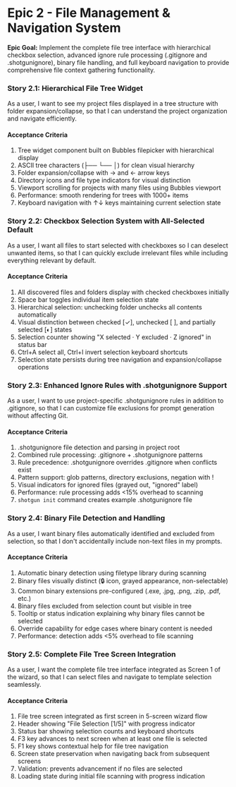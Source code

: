 # Epic 2 - File Management & Navigation System

**Epic Goal:** Implement the complete file tree interface with hierarchical checkbox selection, advanced ignore rule processing (.gitignore and .shotgunignore), binary file handling, and full keyboard navigation to provide comprehensive file context gathering functionality.

### Story 2.1: Hierarchical File Tree Widget
As a user,
I want to see my project files displayed in a tree structure with folder expansion/collapse,
so that I can understand the project organization and navigate efficiently.

#### Acceptance Criteria
1. Tree widget component built on Bubbles filepicker with hierarchical display
2. ASCII tree characters (├── └── │) for clean visual hierarchy
3. Folder expansion/collapse with → and ← arrow keys
4. Directory icons and file type indicators for visual distinction
5. Viewport scrolling for projects with many files using Bubbles viewport
6. Performance: smooth rendering for trees with 1000+ items
7. Keyboard navigation with ↑↓ keys maintaining current selection state

### Story 2.2: Checkbox Selection System with All-Selected Default
As a user,
I want all files to start selected with checkboxes so I can deselect unwanted items,
so that I can quickly exclude irrelevant files while including everything relevant by default.

#### Acceptance Criteria
1. All discovered files and folders display with checked checkboxes initially
2. Space bar toggles individual item selection state
3. Hierarchical selection: unchecking folder unchecks all contents automatically
4. Visual distinction between checked [✓], unchecked [ ], and partially selected [◐] states
5. Selection counter showing "X selected · Y excluded · Z ignored" in status bar
6. Ctrl+A select all, Ctrl+I invert selection keyboard shortcuts
7. Selection state persists during tree navigation and expansion/collapse operations

### Story 2.3: Enhanced Ignore Rules with .shotgunignore Support
As a user,
I want to use project-specific .shotgunignore rules in addition to .gitignore,
so that I can customize file exclusions for prompt generation without affecting Git.

#### Acceptance Criteria
1. .shotgunignore file detection and parsing in project root
2. Combined rule processing: .gitignore + .shotgunignore patterns
3. Rule precedence: .shotgunignore overrides .gitignore when conflicts exist
4. Pattern support: glob patterns, directory exclusions, negation with !
5. Visual indicators for ignored files (grayed out, "ignored" label)
6. Performance: rule processing adds <15% overhead to scanning
7. `shotgun init` command creates example .shotgunignore file

### Story 2.4: Binary File Detection and Handling
As a user,
I want binary files automatically identified and excluded from selection,
so that I don't accidentally include non-text files in my prompts.

#### Acceptance Criteria
1. Automatic binary detection using filetype library during scanning
2. Binary files visually distinct (🔒 icon, grayed appearance, non-selectable)
3. Common binary extensions pre-configured (.exe, .jpg, .png, .zip, .pdf, etc.)
4. Binary files excluded from selection count but visible in tree
5. Tooltip or status indication explaining why binary files cannot be selected
6. Override capability for edge cases where binary content is needed
7. Performance: detection adds <5% overhead to file scanning

### Story 2.5: Complete File Tree Screen Integration
As a user,
I want the complete file tree interface integrated as Screen 1 of the wizard,
so that I can select files and navigate to template selection seamlessly.

#### Acceptance Criteria
1. File tree screen integrated as first screen in 5-screen wizard flow
2. Header showing "File Selection [1/5]" with progress indicator
3. Status bar showing selection counts and keyboard shortcuts
4. F3 key advances to next screen when at least one file is selected
5. F1 key shows contextual help for file tree navigation
6. Screen state preservation when navigating back from subsequent screens
7. Validation: prevents advancement if no files are selected
8. Loading state during initial file scanning with progress indication
